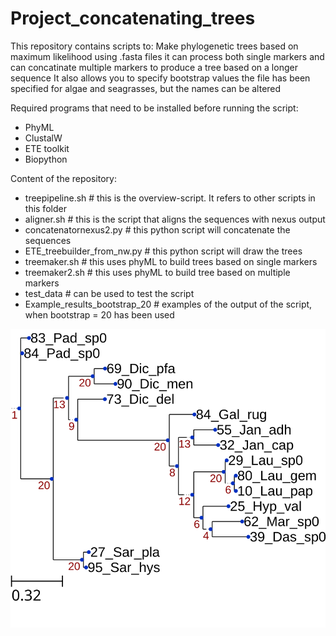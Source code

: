 # Project_concatenating_trees

This repository contains scripts to:
Make phylogenetic trees based on maximum likelihood using .fasta files
it can process both single markers and can concatinate multiple markers to produce a tree based on a longer sequence
It also allows you to specify bootstrap values
the file has been specified for algae and seagrasses, but the names can be altered

Required programs that need to be installed before running the script:
  - PhyML
  - ClustalW
  - ETE toolkit
  - Biopython

Content of the repository:
  - treepipeline.sh # this is the overview-script. It refers to other scripts in this folder
  - aligner.sh # this is the script that aligns the sequences with nexus output
  - concatenatornexus2.py # this python script will concatenate the sequences
  - ETE_treebuilder_from_nw.py # this python script will draw the trees
  - treemaker.sh # this uses phyML to build trees based on single markers
  - treemaker2.sh # this uses phyML to build tree based on multiple markers
  - test_data # can be used to test the script
  - Example_results_bootstrap_20 # examples of the output of the script, when bootstrap = 20 has been used

![tree_example](all_COI.svg)
